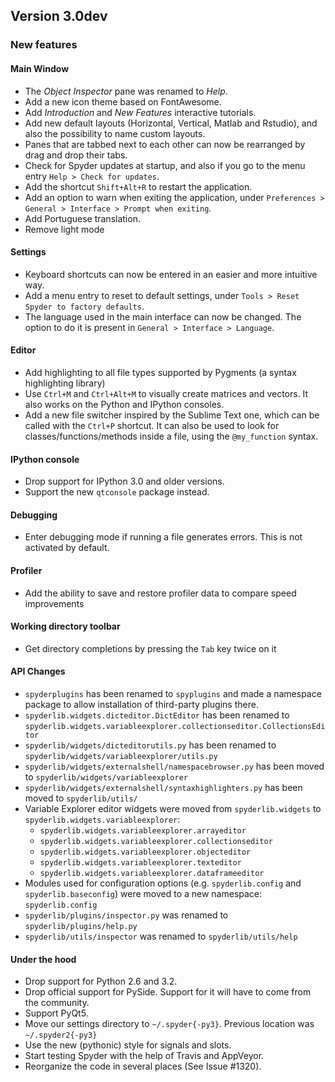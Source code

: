 ## Version 3.0dev

### New features

#### Main Window

* The *Object Inspector* pane was renamed to *Help*.
* Add a new icon theme based on FontAwesome.
* Add *Introduction* and *New Features* interactive tutorials.
* Add new default layouts (Horizontal, Vertical, Matlab and Rstudio), and also the possibility to name custom layouts.
* Panes that are tabbed next to each other can now be rearranged by drag and drop their tabs.
* Check for Spyder updates at startup, and also if you go to the menu entry `Help > Check for updates`.
* Add the shortcut `Shift+Alt+R` to restart the application.
* Add an option to warn when exiting the application, under `Preferences > General > Interface > Prompt when exiting`.
* Add Portuguese translation.
* Remove light mode

#### Settings
* Keyboard shortcuts can now be entered in an easier and more intuitive way.
* Add a menu entry to reset to default settings, under `Tools > Reset Spyder to factory defaults`.
* The language used in the main interface can now be changed. The option to do it is present in `General > Interface > Language`.

#### Editor
* Add highlighting to all file types supported by Pygments (a syntax highlighting library)
* Use `Ctrl+M` and `Ctrl+Alt+M` to visually create matrices and vectors. It also works on the Python and IPython consoles.
* Add a new file switcher inspired by the Sublime Text one, which can be called with the `Ctrl+P` shortcut. It can also be used to look for classes/functions/methods inside a file, using the `@my_function` syntax.

#### IPython console
* Drop support for IPython 3.0 and older versions.
* Support the new `qtconsole` package instead. 

#### Debugging
* Enter debugging mode if running a file generates errors. This is not activated by default.

#### Profiler
* Add the ability to save and restore profiler data to compare speed improvements

#### Working directory toolbar
* Get directory completions by pressing the `Tab` key twice on it

#### API Changes
* `spyderplugins` has been renamed to `spyplugins` and made a namespace package to allow
installation of third-party plugins there.
* `spyderlib.widgets.dicteditor.DictEditor` has been renamed to
`spyderlib.widgets.variableexplorer.collectionseditor.CollectionsEditor`
* `spyderlib/widgets/dicteditorutils.py` has been renamed to
`spyderlib/widgets/variableexplorer/utils.py`
* `spyderlib/widgets/externalshell/namespacebrowser.py` has been moved to
`spyderlib/widgets/variableexplorer`
* `spyderlib/widgets/externalshell/syntaxhighlighters.py` has been moved to
`spyderlib/utils/`
* Variable Explorer editor widgets were moved from `spyderlib.widgets`
to `spyderlib.widgets.variableexplorer`:
    * `spyderlib.widgets.variableexplorer.arrayeditor`
    * `spyderlib.widgets.variableexplorer.collectionseditor`
    * `spyderlib.widgets.variableexplorer.objecteditor`
    * `spyderlib.widgets.variableexplorer.texteditor`
    * `spyderlib.widgets.variableexplorer.dataframeeditor`
* Modules used for configuration options (e.g. `spyderlib.config` and
`spyderlib.baseconfig`) were moved to a new namespace: `spyderlib.config`
* `spyderlib/plugins/inspector.py` was renamed to `spyderlib/plugins/help.py`
* `spyderlib/utils/inspector` was renamed to `spyderlib/utils/help`

#### Under the hood
* Drop support for Python 2.6 and 3.2.
* Drop official support for PySide. Support for it will have to come from the community.
* Support PyQt5.
* Move our settings directory to `~/.spyder{-py3}`. Previous location was `~/.spyder2{-py3}`
* Use the new (pythonic) style for signals and slots.
* Start testing Spyder with the help of Travis and AppVeyor.
* Reorganize the code in several places (See Issue #1320).